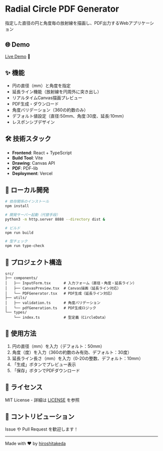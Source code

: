 # Radial Circle PDF Generator

指定した直径の円と角度毎の放射線を描画し、PDF出力するWebアプリケーション

## 🌐 Demo

[Live Demo](https://radial-circle-pdf.vercel.app/) 🚀

## ✨ 機能

- 円の直径（mm）と角度を指定
- 延長ライン機能（放射線を円周外に突き出し）
- リアルタイムCanvas描画プレビュー
- PDF生成・ダウンロード
- 角度バリデーション（360の約数のみ）
- デフォルト値設定（直径:50mm、角度:30度、延長:10mm）
- レスポンシブデザイン

## 🛠 技術スタック

- **Frontend**: React + TypeScript
- **Build Tool**: Vite
- **Drawing**: Canvas API
- **PDF**: PDF-lib
- **Deployment**: Vercel

## 🚀 ローカル開発

```bash
# 依存関係のインストール
npm install

# 開発サーバー起動（代替手段）
python3 -m http.server 8888 --directory dist &

# ビルド
npm run build

# 型チェック
npm run type-check
```

## 📁 プロジェクト構造

```
src/
├── components/
│   ├── InputForm.tsx      # 入力フォーム（直径・角度・延長ライン）
│   ├── CanvasPreview.tsx  # Canvas描画（延長ライン対応）
│   └── PDFGenerator.tsx   # PDF生成（延長ライン対応）
├── utils/
│   ├── validation.ts      # 角度バリデーション
│   └── pdfGeneration.ts   # PDF生成ロジック
└── types/
    └── index.ts           # 型定義（CircleData）
```

## 🎯 使用方法

1. 円の直径（mm）を入力（デフォルト：50mm）
2. 角度（度）を入力（360の約数のみ有効、デフォルト：30度）
3. 延長ライン長さ（mm）を入力（0-20の整数、デフォルト：10mm）
4. 「生成」ボタンでプレビュー表示
5. 「保存」ボタンでPDFダウンロード

## 📄 ライセンス

MIT License - 詳細は [LICENSE](LICENSE) を参照

## 🤝 コントリビューション

Issue や Pull Request を歓迎します！

---

Made with ❤️ by [hiroshitakeda](https://github.com/hiroshitakeda)
